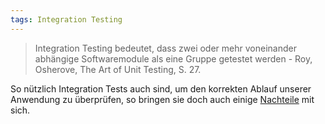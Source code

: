 ```yaml
---
tags: Integration Testing
---
```


>Integration Testing bedeutet, dass zwei oder mehr voneinander abhängige Softwaremodule als eine Gruppe getestet werden - Roy, Osherove, The Art of Unit Testing, S. 27.


So nützlich Integration Tests auch sind, um den korrekten Ablauf unserer Anwendung zu überprüfen, so bringen sie doch auch einige [Nachteile](obsidian://open?vault=Testing&file=Nachteile%20von%20Integration%20Tests) mit sich.